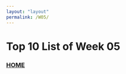 ```yaml
---
layout: "layout"
permalink: /W05/
---
```


# Top 10 List of Week 05

### [HOME](https://github.com/Theophilus-Lukas/)